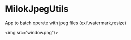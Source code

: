 # MilokJpegUtils

App to batch operate with jpeg files (exif,watermark,resize) 

<img src='window.png"/>
